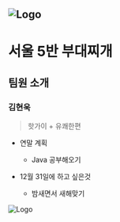![Logo](https://github.com/ehddlrvv/public-boodaejjigae/boodaejjigae_mark.png)
---
# 서울 5반 부대찌개
## 팀원 소개
### **김현욱**
> 핫가이 + 유쾌한편



* 연말 계획
    * Java 공부해오기

* 12월 31일에 하고 싶은것
    * 밤새면서 새해맞기

![Logo](http://spark.apache.org/images/spark-logo-trademark.png)
